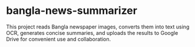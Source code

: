 # bangla-news-summarizer
This project reads Bangla newspaper images, converts them into text using OCR, generates concise summaries, and uploads the results to Google Drive for convenient use and collaboration.
